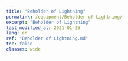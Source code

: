 ```yaml
---
title: "Beholder of Lightning"
permalink: /equipment/Beholder of Lightning/
excerpt: "Beholder of Lightning"
last_modified_at: 2021-01-25
lang: en
ref: "Beholder of Lightning.md"
toc: false
classes: wide
---
```


